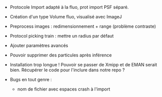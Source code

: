 - Protocole Import adapté à la fluo, prot import PSF séparé. 

- Création d'un type Volume fluo, visualisé avec ImageJ

- Preprocess images : redimensionnement + range (problème contraste)

- Protocol picking train : mettre un radius par défaut

- Ajouter paramètres avancés

- Pouvoir supprimer des particules après inférence

- Installation trop longue ! Pouvoir se passer de Xmipp et de EMAN serait bien. Récupérer le code pour l'inclure dans notre repo ?

- Bugs en tout genre :
  - nom de fichier avec espaces crash à l'import
